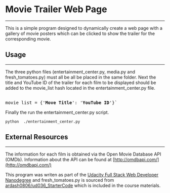 # Movie Trailer Web Page
---

This is a simple program designed to dynamically create a web page with a gallery of movie posters which can be clicked to show the trailer for the corresponding movie.  

## Usage
---

The three python files (entertainment_center.py, media.py and fresh_tomatoes.py) must all be all be placed in the same folder.  Next the title and YouTube ID of the trailer for each film to be displayed should be added to the movie_list hash located in the entertainment_center.py file. 
<pre> 
movie_list = {'<b>Move Title</b>': '<b>YouTube ID</b>'}`
</pre>
 
 Finally the run the entertainment_center.py script. 

`python  ./entertainment_center.py`

## External Resources
---

The information for each film is obtained via the Open Movie Database API (OMDb).  Information about the API can be found at [http://omdbapi.com/](http://omdbapi.com/)

This program was writen as part of the [Udacity Full Stack Web Developer Nanodegree](https://www.udacity.com/course/full-stack-web-developer-nanodegree--nd004) and fresh_tomatoes.py is sourced from [ardash0806/ud036_StarterCode](https://github.com/adarsh0806/ud036_StarterCode/blob/master/fresh_tomatoes.py) which is included in the course materials.
